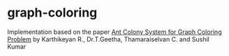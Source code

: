 # graph-coloring
Implementation based on the paper <a href="http://ijesc.org/upload/c6c0941d337a1b5b634062a54bb33d5c.Ant%20Colony%20System%20for%20Graph%20Coloring%20Problem.pdf">Ant Colony System for Graph Coloring Problem</a> by Karthikeyan R., Dr.T.Geetha, Thamaraiselvan C. and Sushil
Kumar
